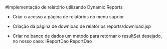 #Implementação de relatório utilizando Dynamic Reports

- Criar o acesso a página de relatórios no menu suprior
- Criação da página de download de relatórios 
    reports/download.jsp

- Criar no banco de dados um metodo para retornar o resultSet desejado, no nosso caso:
    IReportDao
    ReportDao    



